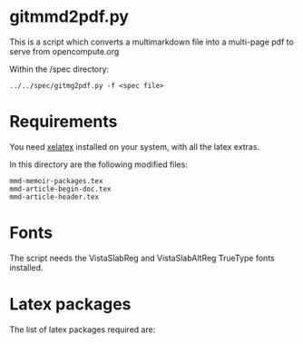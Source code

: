 # gitmmd2pdf.py

This is a script which converts a multimarkdown file into a multi-page pdf to serve from opencompute.org

Within the <project>/spec directory:

    ../../spec/gitmg2pdf.py -f <spec file>

# Requirements

You need [xelatex](http://scripts.sil.org/cms/scripts/page.php?site_id=nrsi&id=xetex) installed on your system, with all the latex extras.

In this directory are the following modified files:

    mmd-memoir-packages.tex
    mmd-article-begin-doc.tex
    mmd-article-header.tex
   
# Fonts

The script needs the VistaSlabReg and VistaSlabAltReg TrueType fonts installed.

# Latex packages

The list of latex packages required are:

